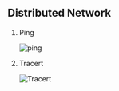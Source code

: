## Distributed Network

1. Ping

   ![ping](https://s2.ax1x.com/2020/02/21/3uGZtI.png)

2. Tracert

   ![Tracert](https://s2.ax1x.com/2020/02/21/3uGq8P.png)